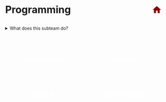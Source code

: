 <div style="display: flex; justify-content: space-between; align-items: center; margin-bottom: 2rem;">
  <h1 style="margin: 0; font-size: 2rem;">Programming</h1>
  <a href="/" title="Home" class="home-icon" style="text-decoration: none;">
    <!-- Home SVG Icon -->
    <svg xmlns="http://www.w3.org/2000/svg" height="32" width="32" viewBox="0 0 24 24" fill="#8B0000">
      <path d="M10 20v-6h4v6h5v-8h3L12 3 2 12h3v8z"/>
    </svg>
  </a>
</div>

<style>
.button-grid {
  display: grid;
  grid-template-columns: repeat(2, 1fr);
  gap: 1.5rem;
  margin-top: 1.5rem;
}

.button-grid a {
  display: flex;
  align-items: center;
  justify-content: center;
  background-color: var(--mmred); 
  color: white;
  font-weight: bold;
  text-decoration: none;
  padding: 2rem;
  border-radius: 12px;
  font-size: 1.3rem;
  transition: background-color 0.3s, color 0.3s;
}

.button-grid a:hover {
  background-color: var(red-hover); 
  color: var(--mmgold); 
}
</style>

<details class="subteam-details"><summary>What does this subteam do?</summary><ul class="subteam-text">
  <li>Develops code to move robot and to perform tasks accurately</li>
  <li>Writes autonomous routines</li>
  <li>Programs and maintains cameras, sensors, and LED systems</li>
  <li>Creates sequences to assist drivers during teleoperated periods</li>
</ul></details>

<div class="button-grid" style="margin-top: 3rem; margin-bottom: 3rem">
  <a href="java"">Java Learning</a>
  <a href="reading">Reading</a>
  <a href="videos">Videos</a>
  <a href="mini">Mini Projects</a>
  

</div>